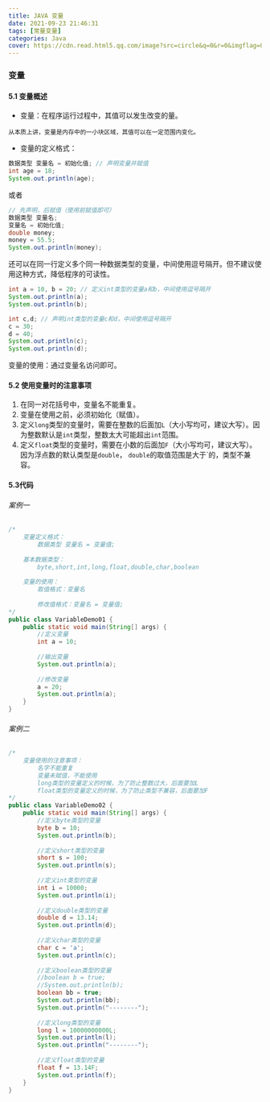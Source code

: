 ```yaml
---
title: JAVA 变量
date: 2021-09-23 21:46:31
tags: [常量变量]
categories: Java
cover: https://cdn.read.html5.qq.com/image?src=circle&q=0&r=0&imgflag=0&cdn_cache=1800&w=0&h=0&imageUrl=https://learnonly-7.oss-cn-qingdao.aliyuncs.com/2021-9-23/1.jpg
---
```


### 变量

#### 5.1  变量概述  

- 变量：在程序运行过程中，其值可以发生改变的量。


`从本质上讲，变量是内存中的一小块区域，其值可以在一定范围内变化。`

- 变量的定义格式：

```java
数据类型 变量名 = 初始化值; // 声明变量并赋值
int age = 18;
System.out.println(age);
```

或者

```java
// 先声明，后赋值（使用前赋值即可）
数据类型 变量名;
变量名 = 初始化值;
double money;
money = 55.5;
System.out.println(money);
```

还可以在同一行定义多个同一种数据类型的变量，中间使用逗号隔开。但不建议使用这种方式，降低程序的可读性。

```java
int a = 10, b = 20; // 定义int类型的变量a和b，中间使用逗号隔开
System.out.println(a);
System.out.println(b);

int c,d; // 声明int类型的变量c和d，中间使用逗号隔开
c = 30;
d = 40;
System.out.println(c);
System.out.println(d);
```

变量的使用：通过变量名访问即可。

#### 5.2 使用变量时的注意事项

1. 在同一对花括号中，变量名不能重复。
2. 变量在使用之前，必须初始化（赋值）。
3. 定义`long`类型的变量时，需要在整数的后面加`L`（大小写均可，建议大写）。因为整数默认是`int`类型，整数太大可能超出`int`范围。
4. 定义`float`类型的变量时，需要在小数的后面加`F`（大小写均可，建议大写）。因为浮点数的默认类型是`double`， `double`的取值范围是大于`的，类型不兼容。

#### 5.3代码

###### 案例一

```java
/*
	变量定义格式：
		数据类型 变量名 = 变量值;
		
	基本数据类型：
		byte,short,int,long,float,double,char,boolean
		
	变量的使用：
		取值格式：变量名
		
		修改值格式：变量名 = 变量值;
*/
public class VariableDemo01 {
	public static void main(String[] args) {
		//定义变量
		int a = 10;
		
		//输出变量
		System.out.println(a);
		
		//修改变量
		a = 20;
		System.out.println(a);
	}
}
```

###### 案例二

```java
/*
	变量使用的注意事项：
		名字不能重复
		变量未赋值，不能使用
		long类型的变量定义的时候，为了防止整数过大，后面要加L
		float类型的变量定义的时候，为了防止类型不兼容，后面要加F
*/
public class VariableDemo02 {
	public static void main(String[] args) {
		//定义byte类型的变量
		byte b = 10;
		System.out.println(b);
		
		//定义short类型的变量
		short s = 100;
		System.out.println(s);
		
		//定义int类型的变量
		int i = 10000;
		System.out.println(i);
		
		//定义double类型的变量
		double d = 13.14;
		System.out.println(d);
		
		//定义char类型的变量
		char c = 'a';
		System.out.println(c);
		
		//定义boolean类型的变量
		//boolean b = true;
		//System.out.println(b);
		boolean bb = true;
		System.out.println(bb);
		System.out.println("--------");
		
		//定义long类型的变量
		long l = 10000000000L;
		System.out.println(l);
		System.out.println("--------");
		
		//定义float类型的变量
		float f = 13.14F;
		System.out.println(f);
	}	
}
```

